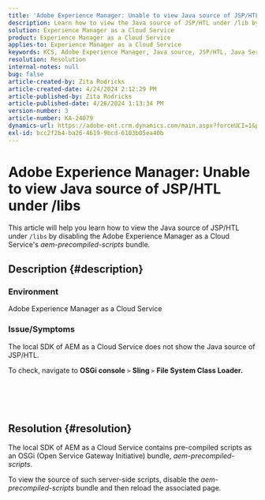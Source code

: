 ```yaml
---
title: 'Adobe Experience Manager: Unable to view Java source of JSP/HTL under /libs'
description: Learn how to view the Java source of JSP/HTL under /lib by disabling the AEM as a Cloud Service's aem-precompiled-scripts bundle.
solution: Experience Manager as a Cloud Service
product: Experience Manager as a Cloud Service
applies-to: Experience Manager as a Cloud Service
keywords: KCS, Adobe Experience Manager, Java source, JSP/HTL, Java Server Pages, AEMaaCS
resolution: Resolution
internal-notes: null
bug: false
article-created-by: Zita Rodricks
article-created-date: 4/24/2024 2:12:29 PM
article-published-by: Zita Rodricks
article-published-date: 4/26/2024 1:13:34 PM
version-number: 3
article-number: KA-24079
dynamics-url: https://adobe-ent.crm.dynamics.com/main.aspx?forceUCI=1&pagetype=entityrecord&etn=knowledgearticle&id=75ab3aac-4402-ef11-a1fe-6045bd0065b6
exl-id: bcc2f2b4-ba26-4619-9bcd-6103b05ea40b
---
```

# Adobe Experience Manager: Unable to view Java source of JSP/HTL under /libs


This article will help you learn how to view the Java source of JSP/HTL under `/libs` by disabling the Adobe Experience Manager as a Cloud Service's *aem-precompiled-scripts* bundle.

## Description {#description}


### Environment

Adobe Experience Manager as a Cloud Service



### Issue/Symptoms

The local SDK of AEM as a Cloud Service does not show the Java source of JSP/HTL.

To check, navigate to <b>OSGi console</b> `>`  <b>Sling </b>`>` <b> File System Class Loader.</b>
<br><br> <br><br> 

## Resolution {#resolution}


The local SDK of AEM as a Cloud Service contains pre-compiled scripts as an OSGi (Open Service Gateway Initiative) bundle, *aem-precompiled-scripts*.

To view the source of such server-side scripts, disable the *aem-precompiled-scripts* bundle and then reload the associated page.
